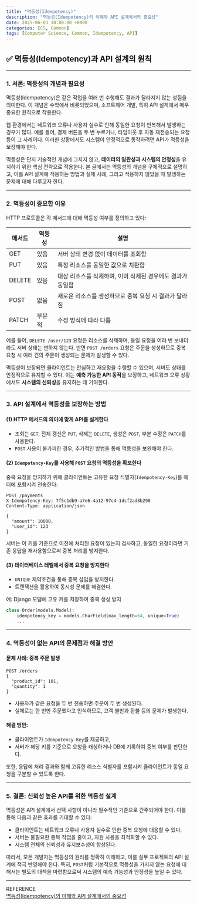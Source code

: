 ```yaml
---
title: "멱등성(Idempotency)"
description: "멱등성(Idempotency)의 이해와 API 설계에서의 중요성"
date: 2025-06-03 10:00:00 +0900
categories: [CS, Common]
tags: [Computer Science, Common, Idempotency, API]
---
```



## ✅ 멱등성(Idempotency)과 API 설계의 원칙

---

### 1. 서론: 멱등성의 개념과 필요성

멱등성(Idempotency)은 같은 작업을 여러 번 수행해도 결과가 달라지지 않는 성질을 의미한다. 이 개념은 수학에서 비롯되었으며, 소프트웨어 개발, 특히 API 설계에서 매우 중요한 원칙으로 작용한다.

웹 환경에서는 네트워크 오류나 사용자 실수로 인해 동일한 요청이 반복해서 발생하는 경우가 많다. 예를 들어, 결제 버튼을 두 번 누르거나, 타임아웃 후 자동 재전송되는 요청 등이 그 사례이다. 이러한 상황에서도 시스템이 안정적으로 동작하려면 API가 멱등성을 보장해야 한다.

멱등성은 단지 기술적인 개념에 그치지 않고, **데이터의 일관성과 시스템의 안정성**을 유지하기 위한 핵심 전략으로 작용한다. 본 글에서는 멱등성의 개념을 구체적으로 설명하고, 이를 API 설계에 적용하는 방법과 실제 사례, 그리고 적용하지 않았을 때 발생하는 문제에 대해 다루고자 한다.

---

### 2. 멱등성이 중요한 이유

HTTP 프로토콜은 각 메서드에 대해 멱등성 여부를 정의하고 있다:

| 메서드    | 멱등성 | 설명                                |
| ------ | --- | --------------------------------- |
| GET    | 있음  | 서버 상태 변경 없이 데이터를 조회함              |
| PUT    | 있음  | 특정 리소스를 동일한 값으로 치환함               |
| DELETE | 있음  | 대상 리소스를 삭제하며, 이미 삭제된 경우에도 결과가 동일함 |
| POST   | 없음  | 새로운 리소스를 생성하므로 중복 요청 시 결과가 달라짐    |
| PATCH  | 부분적 | 수정 방식에 따라 다름                      |

예를 들어, `DELETE /user/123` 요청은 리소스를 삭제하며, 동일 요청을 여러 번 보내더라도 서버 상태는 변하지 않는다. 반면 `POST /orders` 요청은 주문을 생성하므로 중복 요청 시 여러 건의 주문이 생성되는 문제가 발생할 수 있다.

멱등성이 보장되면 클라이언트는 안심하고 재요청을 수행할 수 있으며, 서버도 상태를 안정적으로 유지할 수 있다. 이는 **예측 가능한 API 동작**을 보장하고, 네트워크 오류 상황에서도 **시스템의 신뢰성**을 유지하는 데 기여한다.

---

### 3. API 설계에서 멱등성을 보장하는 방법

#### (1) HTTP 메서드의 의미에 맞게 API를 설계한다

* 조회는 `GET`, 전체 갱신은 `PUT`, 삭제는 `DELETE`, 생성은 `POST`, 부분 수정은 `PATCH`를 사용한다.
* `POST` 사용이 불가피한 경우, 추가적인 방법을 통해 멱등성을 보완해야 한다.

#### (2) `Idempotency-Key`를 사용해 `POST` 요청의 멱등성을 확보한다

중복 요청을 방지하기 위해 클라이언트는 고유한 요청 식별자(`Idempotency-Key`)를 헤더에 포함시켜 전송한다:

```http
POST /payments
X-Idempotency-Key: 7f5c1db9-a7e6-4a12-97c4-1dcf2ad8b290
Content-Type: application/json

{
  "amount": 10000,
  "user_id": 123
}
```

서버는 이 키를 기준으로 이전에 처리된 요청이 있는지 검사하고, 동일한 요청이라면 기존 응답을 재사용함으로써 중복 처리를 방지한다.

#### (3) 데이터베이스 레벨에서 중복 요청을 방지한다

* `UNIQUE` 제약조건을 통해 중복 삽입을 방지한다.
* 트랜잭션을 활용하여 동시성 문제를 해결한다.

예: Django 모델에 고유 키를 저장하여 중복 생성 방지

```python
class Order(models.Model):
    idempotency_key = models.CharField(max_length=64, unique=True)
    ...
```

---

### 4. 멱등성이 없는 API의 문제점과 해결 방안

#### 문제 사례: 중복 주문 발생

```http
POST /orders
{
  "product_id": 101,
  "quantity": 1
}
```

* 사용자가 같은 요청을 두 번 전송하면 주문이 두 번 생성된다.
* 실제로는 한 번만 주문했다고 인식하므로, 고객 불만과 환불 등의 문제가 발생한다.

#### 해결 방안:

* 클라이언트가 `Idempotency-Key`를 제공하고,
* 서버가 해당 키를 기준으로 요청을 캐싱하거나 DB에 기록하여 중복 여부를 판단한다.

또한, 응답에 처리 결과와 함께 고유한 리소스 식별자를 포함시켜 클라이언트가 동일 요청을 구분할 수 있도록 한다.

---

### 5. 결론: 신뢰성 높은 API를 위한 멱등성 설계

멱등성은 API 설계에서 선택 사항이 아니라 필수적인 기준으로 간주되어야 한다. 이를 통해 다음과 같은 효과를 기대할 수 있다:

* 클라이언트는 네트워크 오류나 사용자 실수로 인한 중복 요청에 대응할 수 있다.
* 서버는 불필요한 중복 작업을 줄이고, 자원 사용을 최적화할 수 있다.
* 시스템 전체의 신뢰성과 유지보수성이 향상된다.

따라서, 모든 개발자는 멱등성의 원리를 정확히 이해하고, 이를 실무 프로젝트의 API 설계에 적극 반영해야 한다. 특히, `POST`처럼 기본적으로 멱등성을 가지지 않는 요청에 대해서는 별도의 대책을 마련함으로써 시스템의 예측 가능성과 안정성을 높일 수 있다.

---
REFERENCE  
[멱등성(Idempotency)의 이해와 API 설계에서의 중요성](https://f-lab.kr/insight/understanding-idempotency-in-api-design?gad_source=1&gad_campaignid=22368870602&gbraid=0AAAAACGgUFcs6-78ypimifpWJZITxnqSN&gclid=Cj0KCQjw0LDBBhCnARIsAMpYlAqaSzecANVM3CrwmoxBff9qQeXpZ2iXp6p8X0JtjYy_R9iWbR_RTmoaApClEALw_wcB)
